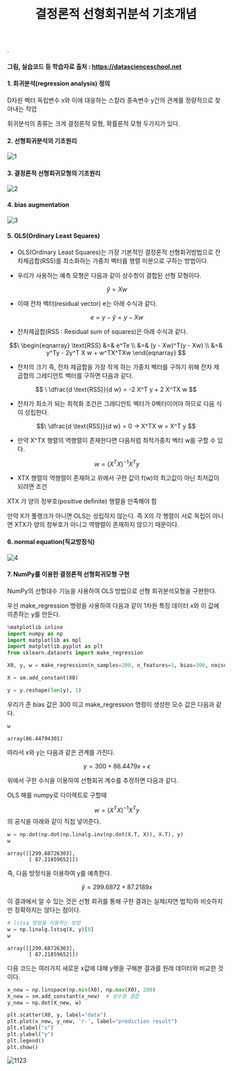 ﻿---
layout: post
title: "결정론적 선형회귀분석 기초개념"
tags: [선형회귀분석]
comments: true
---

.

#### 그림, 실습코드 등 학습자료 출처 : https://datascienceschool.net

#### 1. 회귀분석(regression analysis) 정의

D차원 벡터 독립변수  x와 이에 대응하는 스칼라 종속변수  y간의 관계를 정량적으로 찾아내는 작업

휘귀분석의 종류는 크게 결정론적 모형, 확률론적 모형 두가지가 있다.

#### 2. 선형회귀분석의 기초원리

![1](https://user-images.githubusercontent.com/41605276/56483747-bdcc4200-6506-11e9-9a09-e8669f4f2454.jpg)

#### 3. 결정론적 선형회귀모형의 기초원리

![2](https://user-images.githubusercontent.com/41605276/56483757-c886d700-6506-11e9-9d22-bd56ccc3ab56.png)

#### 4. bias augmentation

![3](https://user-images.githubusercontent.com/41605276/56483774-d89eb680-6506-11e9-905b-c8e9b7b9e326.png)

#### 5. OLS(Ordinary Least Squares)

- OLS(Ordinary Least Squares)는 가장 기본적인 결정론적 선형회귀방법으로 잔차제곱합(RSS)를 최소화하는 가중치 벡터를 행렬 미분으로 구하는 방법이다.


- 우리가 사용하는 예측 모형은 다음과 같이 상수항이 결합된 선형 모형이다.

$$\ \hat{y} = Xw $$

- 이때 잔차 벡터(residual vector) e는 아래 수식과 같다.

$$\ e = {y} - \hat{y} = y - Xw $$

- 잔차제곱합(RSS : Residual sum of squares)은 아래 수식과 같다.

$$\ \begin{eqnarray}
\text{RSS}
&=&  e^Te \\
&=& (y - Xw)^T(y - Xw) \\
&=& y^Ty - 2y^T X w + w^TX^TXw  
\end{eqnarray} $$


- 잔차의 크기 즉, 잔차 제곱합을 가장 작게 하는 가중치 벡터를 구하기 위해 잔차 제곱합의 그레디언트 벡터를 구하면 다음과 같다.

$$ \ \dfrac{d \text{RSS}}{d w} = -2 X^T y + 2 X^TX w $$


- 잔차가 최소가 되는 최적화 조건은 그레디언트 벡터가 0벡터이어야 하므로 다음 식이 성립한다.

$$\ \dfrac{d \text{RSS}}{d w}  = 0  →  X^TX w = X^T y $$

- 만약 X^TX 행렬의 역행렬이 존재한다면 다음처럼 최적가중치 벡터 w를 구할 수 있다.

$$\ w = (X^TX)^{-1} X^T y $$

- XTX 행렬의 역행렬이 존재하고 위에서 구한 값이 f(w)의 최고값이 아닌 최저값이 되려면 조건


XTX 가 양의 정부호(positive definite) 행렬을 만족해야 함


만약 X가 풀랭크가 아니면 OLS는 성립하지 않는다. 즉 X의 각 행렬이 서로 독립이 아니면 XTX가 양의 정부호가 아니고 역행렬이 존재하지 않으기 때문이다.

#### 6. normal equation(직교방정식)

![4](https://user-images.githubusercontent.com/41605276/56483798-f9670c00-6506-11e9-9b04-5f5cc3afefac.jpg)

#### 7. NumPy를 이용한 결정론적 선형회귀모형 구현

NumPy의 선형대수 기능을 사용하여 OLS 방법으로 선형 회귀분석모형을 구현한다. 

우선 make_regression 명령을 사용하여 다음과 같이 1차원 특징 데이터 x와 이 값에 의존하는 y를 만든다.


```python
%matplotlib inline
import numpy as np
import matplotlib as mpl
import matplotlib.pyplot as plt
from sklearn.datasets import make_regression

X0, y, w = make_regression(n_samples=200, n_features=1, bias=300, noise=15, coef=True, random_state = 1)

X = sm.add_constant(X0)

y = y.reshape(len(y), 1)
```

우리가 준 bias 값은 300 이고 make_regression 명령이 생성한 모수 값은 다음과 같다.


```python
w
```




    array(86.44794301)



따라서 x와 y는 다음과 같은 관계를 가진다.

$$\ y = 300 + 86.4479 x + \epsilon $$

위에서 구한 수식을 이용하여 선형회귀 계수를 추정하면 다음과 같다.

OLS 해를 numpy로 다이렉트로 구할때

$$\ w = (X^TX)^{-1} X^T y $$ 의 공식을 아래와 같이 직접 넣어준다.


```python
w = np.dot(np.dot(np.linalg.inv(np.dot(X.T, X)), X.T), y)
w
```




    array([[299.68726303],
           [ 87.21859652]])



즉, 다음 방정식을 이용하여 y를 예측한다.

$$\ \hat{y} = 299.6872 + 87.2189 x $$

이 결과에서 알 수 있는 것은 선형 회귀를 통해 구한 결과는 실제(자연 법칙)와 비슷하지만 정확하지는 않다는 점이다.


```python
# lstsq 명령을 이용하는 방법
w = np.linalg.lstsq(X, y)[0]
w
```




    array([[299.68726303],
           [ 87.21859652]])



다음 코드는 여러가지 새로운  x값에 대해  y헷을 구해본 결과를 원래 데이터와 비교한 것이다.


```python
x_new = np.linspace(np.min(X0), np.max(X0), 200)
X_new = sm.add_constant(x_new)  # 상수항 결합
y_new = np.dot(X_new, w)

plt.scatter(X0, y, label="data")
plt.plot(x_new, y_new, 'r-', label="prediction result")
plt.xlabel("x")
plt.ylabel("y")
plt.legend()
plt.show()
```


![1123](https://user-images.githubusercontent.com/41605276/56483724-a55c2780-6506-11e9-8617-1a6b66e56d39.png)


